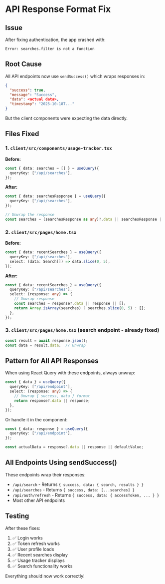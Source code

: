 # API Response Format Fix

## Issue
After fixing authentication, the app crashed with:
```
Error: searches.filter is not a function
```

## Root Cause
All API endpoints now use `sendSuccess()` which wraps responses in:
```json
{
  "success": true,
  "message": "Success",
  "data": <actual data>,
  "timestamp": "2025-10-18T..."
}
```

But the client components were expecting the data directly.

## Files Fixed

### 1. `client/src/components/usage-tracker.tsx`
**Before:**
```typescript
const { data: searches = [] } = useQuery({
  queryKey: ["/api/searches"],
});
```

**After:**
```typescript
const { data: searchesResponse } = useQuery({
  queryKey: ["/api/searches"],
});

// Unwrap the response
const searches = (searchesResponse as any)?.data || searchesResponse || [];
```

### 2. `client/src/pages/home.tsx`
**Before:**
```typescript
const { data: recentSearches } = useQuery({
  queryKey: ["/api/searches"],
  select: (data: Search[]) => data.slice(0, 5),
});
```

**After:**
```typescript
const { data: recentSearches } = useQuery({
  queryKey: ["/api/searches"],
  select: (response: any) => {
    // Unwrap response
    const searches = response?.data || response || [];
    return Array.isArray(searches) ? searches.slice(0, 5) : [];
  },
});
```

### 3. `client/src/pages/home.tsx` (search endpoint - already fixed)
```typescript
const result = await response.json();
const data = result.data;  // Unwrap
```

## Pattern for All API Responses

When using React Query with these endpoints, always unwrap:

```typescript
const { data } = useQuery({
  queryKey: ["/api/endpoint"],
  select: (response: any) => {
    // Unwrap { success, data } format
    return response?.data || response;
  },
});
```

Or handle it in the component:
```typescript
const { data: response } = useQuery({
  queryKey: ["/api/endpoint"],
});

const actualData = response?.data || response || defaultValue;
```

## All Endpoints Using sendSuccess()

These endpoints wrap their responses:
- `/api/search` - Returns `{ success, data: { search, results } }`
- `/api/searches` - Returns `{ success, data: [...searches] }`
- `/api/auth/refresh` - Returns `{ success, data: { accessToken, ... } }`
- Most other API endpoints

## Testing

After these fixes:
1. ✅ Login works
2. ✅ Token refresh works
3. ✅ User profile loads
4. ✅ Recent searches display
5. ✅ Usage tracker displays
6. ✅ Search functionality works

Everything should now work correctly!
